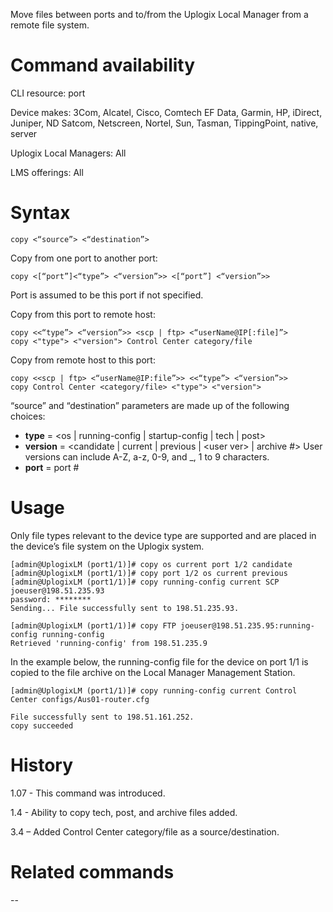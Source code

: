 <!-- 5.4 -->

Move files between ports and to/from the Uplogix Local Manager from a remote file system.

# Command availability 
CLI resource: port

Device makes: 3Com, Alcatel, Cisco, Comtech EF Data, Garmin, HP, iDirect, Juniper, ND Satcom, Netscreen, Nortel, Sun, Tasman, TippingPoint, native, server

Uplogix Local Managers: All

LMS offerings: All

# Syntax 

```
copy <“source”> <“destination”>
```
Copy from one port to another port:  

```
copy <[“port”]<“type”> <“version”>> <[“port”] <“version”>>
```

Port is assumed to be this port if not specified.

Copy from this port to remote host:  

```
copy <<“type”> <“version”>> <scp | ftp> <“userName@IP[:file]”>
copy <"type"> <"version"> Control Center category/file
```

Copy from remote host to this port:  

```
copy <<scp | ftp> <“userName@IP:file”>> <<“type”> <“version”>>
copy Control Center <category/file> <"type"> <"version">
```

“source” and “destination” parameters are made up of the following choices:

- **type** = &lt;os | running-config | startup-config | tech | post&gt;
- **version** = &lt;candidate | current | previous | &lt;user ver&gt; | archive #&gt;
User versions can include A-Z, a-z, 0-9, and _,  1 to 9 characters.
- **port** = port #
            
# Usage 
Only file types relevant to the device type are supported and are placed in the device’s file system on the Uplogix system.

```
[admin@UplogixLM (port1/1)]# copy os current port 1/2 candidate
[admin@UplogixLM (port1/1)]# copy port 1/2 os current previous
[admin@UplogixLM (port1/1)]# copy running-config current SCP joeuser@198.51.235.93
password: ********
Sending... File successfully sent to 198.51.235.93.
```
```
[admin@UplogixLM (port1/1)]# copy FTP joeuser@198.51.235.95:running-config running-config
Retrieved 'running-config' from 198.51.235.9 
```

In the example below, the running-config file for the device on port 1/1 is copied to the file archive on the Local Manager Management Station.

```
[admin@UplogixLM (port1/1)]# copy running-config current Control Center configs/Aus01-router.cfg     
 
File successfully sent to 198.51.161.252. 
copy succeeded
```

# History 

1.07 - This command was introduced.

1.4 - Ability to copy tech, post, and archive files added.

3.4 – Added Control Center category/file as a source/destination.

# Related commands 
--

